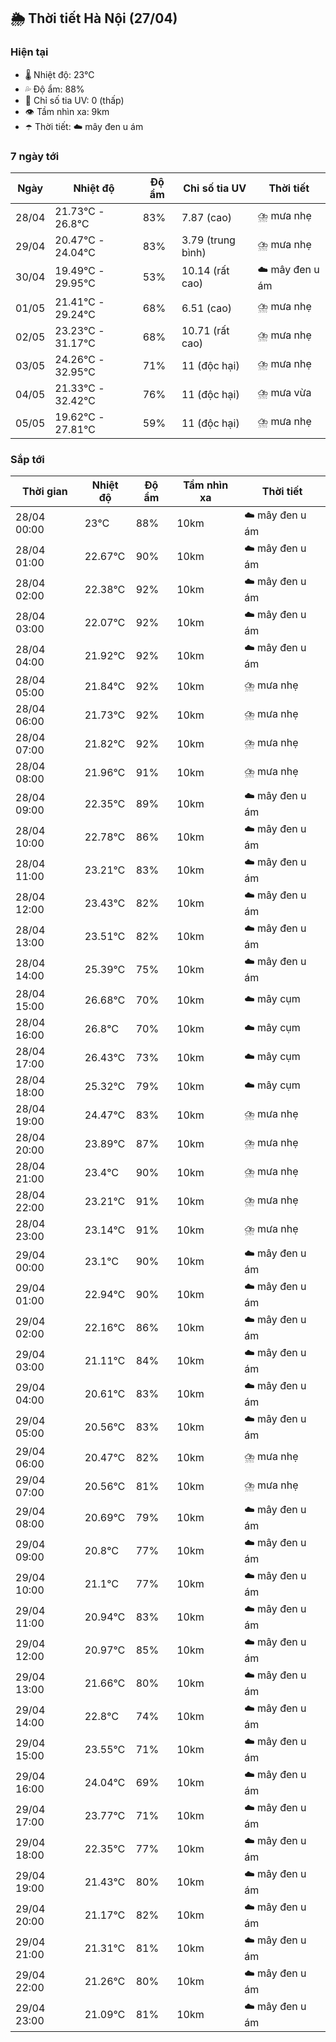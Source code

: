 ## 🌦️ Thời tiết Hà Nội (27/04)

### Hiện tại

- 🌡️ Nhiệt độ: 23℃
- 💦 Độ ẩm: 88%
- 🌟 Chỉ số tia UV: 0 (thấp)
- 👁️ Tầm nhìn xa: 9km
- ☂️ Thời tiết: ☁️ mây đen u ám

### 7 ngày tới

| Ngày | Nhiệt độ | Độ ẩm | Chỉ số tia UV | Thời tiết |
| --- | --- | --- | --- | --- |
| 28/04 | 21.73℃ - 26.8℃ | 83% | 7.87 (cao) | ⛈️ mưa nhẹ |
| 29/04 | 20.47℃ - 24.04℃ | 83% | 3.79 (trung bình) | ⛈️ mưa nhẹ |
| 30/04 | 19.49℃ - 29.95℃ | 53% | 10.14 (rất cao) | ☁️ mây đen u ám |
| 01/05 | 21.41℃ - 29.24℃ | 68% | 6.51 (cao) | ⛈️ mưa nhẹ |
| 02/05 | 23.23℃ - 31.17℃ | 68% | 10.71 (rất cao) | ⛈️ mưa nhẹ |
| 03/05 | 24.26℃ - 32.95℃ | 71% | 11 (độc hại) | ⛈️ mưa nhẹ |
| 04/05 | 21.33℃ - 32.42℃ | 76% | 11 (độc hại) | ⛈️ mưa vừa |
| 05/05 | 19.62℃ - 27.81℃ | 59% | 11 (độc hại) | ⛈️ mưa nhẹ |

### Sắp tới

| Thời gian | Nhiệt độ | Độ ẩm | Tầm nhìn xa | Thời tiết |
| --- | --- | --- | --- | --- |
| 28/04 00:00 | 23℃ | 88% | 10km | ☁️ mây đen u ám |
| 28/04 01:00 | 22.67℃ | 90% | 10km | ☁️ mây đen u ám |
| 28/04 02:00 | 22.38℃ | 92% | 10km | ☁️ mây đen u ám |
| 28/04 03:00 | 22.07℃ | 92% | 10km | ☁️ mây đen u ám |
| 28/04 04:00 | 21.92℃ | 92% | 10km | ☁️ mây đen u ám |
| 28/04 05:00 | 21.84℃ | 92% | 10km | ⛈️ mưa nhẹ |
| 28/04 06:00 | 21.73℃ | 92% | 10km | ⛈️ mưa nhẹ |
| 28/04 07:00 | 21.82℃ | 92% | 10km | ⛈️ mưa nhẹ |
| 28/04 08:00 | 21.96℃ | 91% | 10km | ⛈️ mưa nhẹ |
| 28/04 09:00 | 22.35℃ | 89% | 10km | ☁️ mây đen u ám |
| 28/04 10:00 | 22.78℃ | 86% | 10km | ☁️ mây đen u ám |
| 28/04 11:00 | 23.21℃ | 83% | 10km | ☁️ mây đen u ám |
| 28/04 12:00 | 23.43℃ | 82% | 10km | ☁️ mây đen u ám |
| 28/04 13:00 | 23.51℃ | 82% | 10km | ☁️ mây đen u ám |
| 28/04 14:00 | 25.39℃ | 75% | 10km | ☁️ mây đen u ám |
| 28/04 15:00 | 26.68℃ | 70% | 10km | ☁️ mây cụm |
| 28/04 16:00 | 26.8℃ | 70% | 10km | ☁️ mây cụm |
| 28/04 17:00 | 26.43℃ | 73% | 10km | ☁️ mây cụm |
| 28/04 18:00 | 25.32℃ | 79% | 10km | ☁️ mây cụm |
| 28/04 19:00 | 24.47℃ | 83% | 10km | ⛈️ mưa nhẹ |
| 28/04 20:00 | 23.89℃ | 87% | 10km | ⛈️ mưa nhẹ |
| 28/04 21:00 | 23.4℃ | 90% | 10km | ⛈️ mưa nhẹ |
| 28/04 22:00 | 23.21℃ | 91% | 10km | ⛈️ mưa nhẹ |
| 28/04 23:00 | 23.14℃ | 91% | 10km | ⛈️ mưa nhẹ |
| 29/04 00:00 | 23.1℃ | 90% | 10km | ☁️ mây đen u ám |
| 29/04 01:00 | 22.94℃ | 90% | 10km | ☁️ mây đen u ám |
| 29/04 02:00 | 22.16℃ | 86% | 10km | ☁️ mây đen u ám |
| 29/04 03:00 | 21.11℃ | 84% | 10km | ☁️ mây đen u ám |
| 29/04 04:00 | 20.61℃ | 83% | 10km | ☁️ mây đen u ám |
| 29/04 05:00 | 20.56℃ | 83% | 10km | ☁️ mây đen u ám |
| 29/04 06:00 | 20.47℃ | 82% | 10km | ⛈️ mưa nhẹ |
| 29/04 07:00 | 20.56℃ | 81% | 10km | ⛈️ mưa nhẹ |
| 29/04 08:00 | 20.69℃ | 79% | 10km | ☁️ mây đen u ám |
| 29/04 09:00 | 20.8℃ | 77% | 10km | ☁️ mây đen u ám |
| 29/04 10:00 | 21.1℃ | 77% | 10km | ☁️ mây đen u ám |
| 29/04 11:00 | 20.94℃ | 83% | 10km | ☁️ mây đen u ám |
| 29/04 12:00 | 20.97℃ | 85% | 10km | ☁️ mây đen u ám |
| 29/04 13:00 | 21.66℃ | 80% | 10km | ☁️ mây đen u ám |
| 29/04 14:00 | 22.8℃ | 74% | 10km | ☁️ mây đen u ám |
| 29/04 15:00 | 23.55℃ | 71% | 10km | ☁️ mây đen u ám |
| 29/04 16:00 | 24.04℃ | 69% | 10km | ☁️ mây đen u ám |
| 29/04 17:00 | 23.77℃ | 71% | 10km | ☁️ mây đen u ám |
| 29/04 18:00 | 22.35℃ | 77% | 10km | ☁️ mây đen u ám |
| 29/04 19:00 | 21.43℃ | 80% | 10km | ☁️ mây đen u ám |
| 29/04 20:00 | 21.17℃ | 82% | 10km | ☁️ mây đen u ám |
| 29/04 21:00 | 21.31℃ | 81% | 10km | ☁️ mây đen u ám |
| 29/04 22:00 | 21.26℃ | 80% | 10km | ☁️ mây đen u ám |
| 29/04 23:00 | 21.09℃ | 81% | 10km | ☁️ mây đen u ám |
